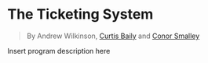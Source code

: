 # The Ticketing System

>By Andrew Wilkinson, [Curtis Baily](https://github.com/CurtisBaily) and [Conor Smalley](https://github.com/ConorSmalley)

Insert program description here
